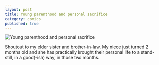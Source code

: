 ```yaml
---
layout: post
title: Young parenthood and personal sacrifice
category: comics
published: true
---  
```

![Young parenthood and personal sacrifice](http://hetus.net/images/parenthood-sacrifice.jpg)  
   
Shoutout to my elder sister and brother-in-law. My niece just turned 2 months old and she has practically brought their personal life to a stand-still, in a good(-ish) way, in those two months. 